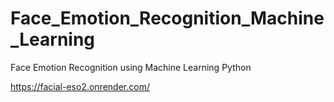 # Face_Emotion_Recognition_Machine_Learning
Face Emotion Recognition using Machine Learning Python

https://facial-eso2.onrender.com/
